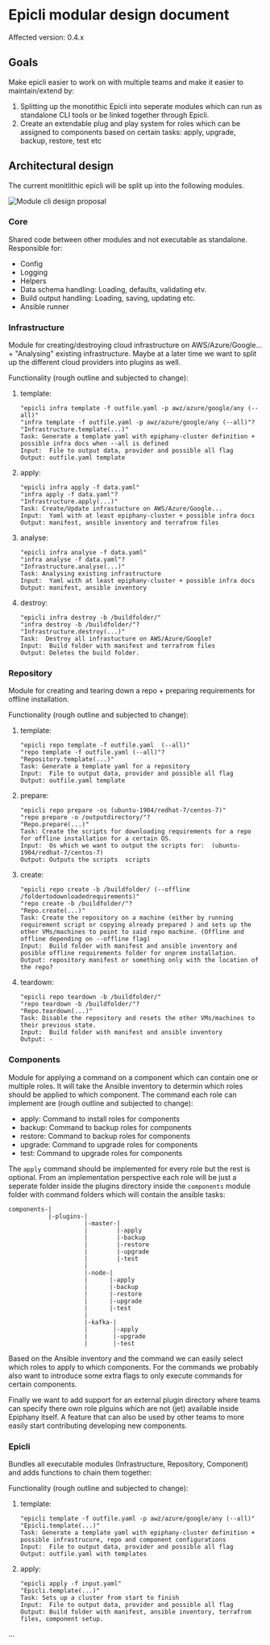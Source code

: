 # Epicli modular design document

Affected version: 0.4.x

## Goals

Make epicli easier to work on with multiple teams and make it easier to maintain/extend by:

1. Splitting up the monotithic Epicli into seperate modules which can run as standalone CLI tools or be linked together through Epicli.
2. Create an extendable plug and play system for roles which can be assigned to components based on certain tasks: apply, upgrade, backup, restore, test etc

## Architectural design

The current monitlithic epicli will be split up into the following modules.

![Module cli design proposal](modular-cli.png)

### Core

Shared code between other modules and not executable as standalone. Responsible for:

- Config
- Logging
- Helpers
- Data schema handling: Loading, defaults, validating etv.
- Build output handling: Loading, saving, updating etc.
- Ansible runner

### Infrastructure

Module for creating/destroying cloud infrastructure on AWS/Azure/Google... + "Analysing" existing infrastructure. Maybe at a later time we want to split up the different cloud providers into plugins as well.

Functionality (rough outline and subjected to change):

1. template:
    ```
    "epicli infra template -f outfile.yaml -p awz/azure/google/any (--all)"
    "infra template -f outfile.yaml -p awz/azure/google/any (--all)"?
    "Infrastructure.template(...)"
    Task: Generate a template yaml with epiphany-cluster definition + possible infra docs when --all is defined
    Input:  File to output data, provider and possible all flag
    Output: outfile.yaml template
    ```
2. apply:
    ```
    "epicli infra apply -f data.yaml"
    "infra apply -f data.yaml"?
    "Infrastructure.apply(...)"
    Task: Create/Update infrastucture on AWS/Azure/Google...
    Input:  Yaml with at least epiphany-cluster + possible infra docs
    Output: manifest, ansible inventory and terrafrom files
    ```
3. analyse:
    ```
    "epicli infra analyse -f data.yaml"
    "infra analyse -f data.yaml"?
    "Infrastructure.analyse(...)"
    Task: Analysing existing infrastructure
    Input:  Yaml with at least epiphany-cluster + possible infra docs
    Output: manifest, ansible inventory
    ```
4. destroy:
    ```
    "epicli infra destroy -b /buildfolder/"
    "infra destroy -b /buildfolder/"?
    "Infrastructure.destroy(...)"
    Task:  Destroy all infrastucture on AWS/Azure/Google?
    Input:  Build folder with manifest and terrafrom files
    Output: Deletes the build folder.
    ```

### Repository

Module for creating and tearing down a repo + preparing requirements for offline installation.

Functionality (rough outline and subjected to change):

1. template:
    ```
    "epicli repo template -f outfile.yaml  (--all)"
    "repo template -f outfile.yaml (--all)"?
    "Repository.template(...)"
    Task: Generate a template yaml for a repository
    Input:  File to output data, provider and possible all flag
    Output: outfile.yaml template
    ```
2. prepare:
    ```
    "epicli repo prepare -os (ubuntu-1904/redhat-7/centos-7)"
    "repo prepare -o /outputdirectory/"?
    "Repo.prepare(...)"
    Task: Create the scripts for downloading requirements for a repo for offline installation for a certain OS.
    Input:  Os which we want to output the scripts for:  (ubuntu-1904/redhat-7/centos-7)
    Output: Outputs the scripts  scripts
    ```
3. create:
    ```
    "epicli repo create -b /buildfolder/ (--offline /foldertodownloadedrequirements)"
    "repo create -b /buildfolder/"?
    "Repo.create(...)"
    Task: Create the repository on a machine (either by running requirement script or copying already prepared ) and sets up the other VMs/machines to point to said repo machine. (Offline and offline depending on --offline flag)
    Input:  Build folder with manifest and ansible inventory and posible offline requirements folder for onprem installation.
    Output: repository manifest or something only with the location of the repo?
    ```
4. teardown:
    ```
    "epicli repo teardown -b /buildfolder/"
    "repo teardown -b /buildfolder/"?
    "Repo.teardown(...)"
    Task: Disable the repository and resets the other VMs/machines to their previous state.
    Input:  Build folder with manifest and ansible inventory
    Output: -
    ```

### Components

Module for applying a command on a component which can contain one or multiple roles. It will take the Ansible inventory to determin which roles should be applied to which component. The command each role can implement are (rough outline and subjected to change):

- apply: Command to install roles for components
- backup: Command to backup roles for components
- restore: Command to backup roles for components
- upgrade: Command to upgrade roles for components
- test: Command to upgrade roles for components

The `apply` command should be implemented for every role but the rest is optional. From an implementation perspective each role will be just a seperate folder inside the plugins directory inside the `components` module folder with command folders which will contain the ansible tasks:

```
components-|
           |-plugins-|
                     |-master-|
                     |        |-apply
                     |        |-backup
                     |        |-restore
                     |        |-upgrade
                     |        |-test
                     |
                     |-node-|
                     |      |-apply
                     |      |-backup
                     |      |-restore
                     |      |-upgrade
                     |      |-test
                     |
                     |-kafka-|
                     |       |-apply
                     |       |-upgrade
                     |       |-test
```

Based on the Ansible inventory and the command we can easily select which roles to apply to which components. For the commands we probably also want to introduce some extra flags to only execute commands for certain components.

Finally we want to add support for an external plugin directory where teams can specify there own role plguins which are not (jet) available inside Epiphany itself. A feature that can also be used by other teams to more easily start contributing developing new components.

### Epicli

Bundles all executable modules (Infrastructure, Repository, Component) and adds functions to chain them together:

Functionality (rough outline and subjected to change):

1. template:
    ```
    "epicli template -f outfile.yaml -p awz/azure/google/any (--all)"
    "Epicli.template(...)"
    Task: Generate a template yaml with epiphany-cluster definition + possible infrastrucure, repo and component configurations
    Input:  File to output data, provider and possible all flag
    Output: outfile.yaml with templates
    ```
2. apply:
    ```
    "epicli apply -f input.yaml"
    "Epicli.template(...)"
    Task: Sets up a cluster from start to finish
    Input:  File to output data, provider and possible all flag
    Output: Build folder with manifest, ansible inventory, terrafrom files, component setup.
    ```

...